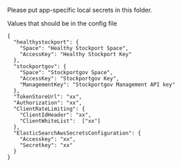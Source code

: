 Please put app-specific local secrets in this folder.

Values that should be in the config file

```
{
  "healthystockport": {
    "Space": "Healthy Stockport Space",
    "AccessKey": "Healthy Stockport Key"
  },
  "stockportgov": {
    "Space": "Stockportgov Space",
    "AccessKey": "Stockportgov Key",
    "ManagementKey": "Stockportgov Management API key"
  },
  "TokenStoreUrl": "xx",
  "Authorization": "xx",
  "ClientRateLimiting": {
    "ClientIdHeader": "xx",
    "ClientWhiteList":  ["xx"] 
  },
  "ElasticSearchAwsSecretsConfiguration": {
    "Accesskey": "xx",
    "Secretkey": "xx"
  }
}
```
